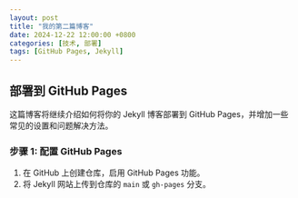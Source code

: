 ```yaml
---
layout: post
title: "我的第二篇博客"
date: 2024-12-22 12:00:00 +0800
categories: [技术, 部署]
tags: [GitHub Pages, Jekyll]
---
```


## 部署到 GitHub Pages

这篇博客将继续介绍如何将你的 Jekyll 博客部署到 GitHub Pages，并增加一些常见的设置和问题解决方法。

### 步骤 1: 配置 GitHub Pages

1. 在 GitHub 上创建仓库，启用 GitHub Pages 功能。
2. 将 Jekyll 网站上传到仓库的 `main` 或 `gh-pages` 分支。